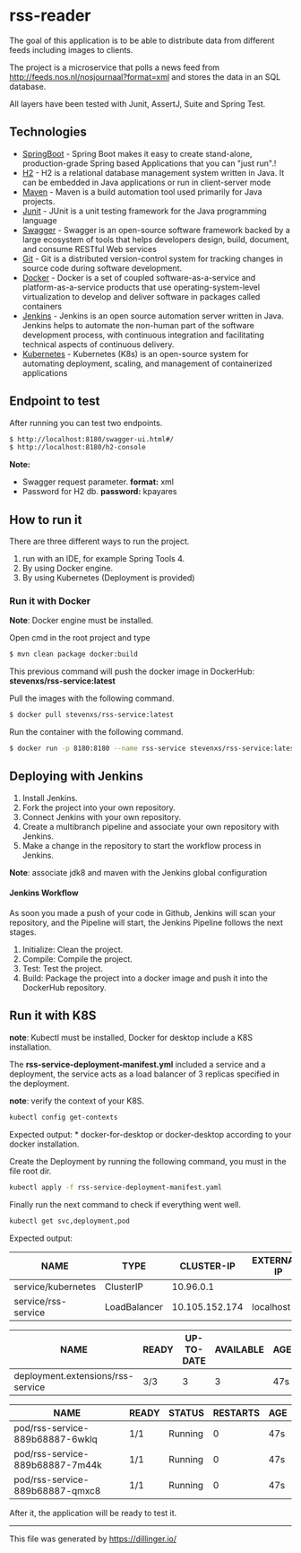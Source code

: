 # rss-reader

The goal of this application is to be able to distribute data from different feeds including images to clients.

The project is a microservice that polls a news feed from http://feeds.nos.nl/nosjournaal?format=xml and stores the data in an SQL database.

All layers have been tested with Junit, AssertJ, Suite and Spring Test.

## Technologies

* [SpringBoot] - Spring Boot makes it easy to create stand-alone, production-grade Spring based Applications that you can "just run".!
* [H2] - H2 is a relational database management system written in Java. It can be embedded in Java applications or run in client-server mode
* [Maven] - Maven is a build automation tool used primarily for Java projects.
* [Junit] - JUnit is a unit testing framework for the Java programming language
* [Swagger] - Swagger is an open-source software framework backed by a large ecosystem of tools that helps developers design, build, document, and consume RESTful Web services
* [Git] - Git is a distributed version-control system for tracking changes in source code during software development.
* [Docker] - Docker is a set of coupled software-as-a-service and platform-as-a-service products that use operating-system-level virtualization to develop and deliver software in packages called containers
* [Jenkins] - Jenkins is an open source automation server written in Java. Jenkins helps to automate the non-human part of the software development process, with continuous integration and facilitating technical aspects of continuous delivery.
* [Kubernetes] - Kubernetes (K8s) is an open-source system for automating deployment, scaling, and management of containerized applications 

## Endpoint to test

After running you can test two endpoints.

```sh
$ http://localhost:8180/swagger-ui.html#/
$ http://localhost:8180/h2-console
```

__Note:__ 
* Swagger request parameter. __format:__ xml 
* Password for H2 db. __password:__ kpayares

## How to run it

There are three different ways to run the project.
 1) run with an IDE, for example Spring Tools 4.
 2) By using Docker engine.
 3) By using Kubernetes (Deployment is provided)

### Run it with Docker

__Note__: Docker engine must be installed.

Open cmd in the root project and type

```sh
$ mvn clean package docker:build
```

This previous command will push the docker image in DockerHub: __stevenxs/rss-service:latest__

Pull the images with the following command.
```sh
$ docker pull stevenxs/rss-service:latest
```
Run the container with the following command.
```sh
$ docker run -p 8180:8180 --name rss-service stevenxs/rss-service:latest
```
## Deploying with Jenkins

1) Install Jenkins.
2) Fork the project into your own repository.
3) Connect Jenkins with your own repository.
4) Create a multibranch pipeline and associate your own repository with Jenkins.
5) Make a change in the repository to start the workflow process in Jenkins.

__Note__: associate jdk8 and maven with the Jenkins global configuration

#### Jenkins Workflow

As soon you made a push of your code in Github, Jenkins will scan your repository, and the Pipeline will start, the Jenkins Pipeline follows the next stages.

1) Initialize: Clean the project.
2) Compile: Compile the project.
3) Test: Test the project.
4) Build: Package the project into a docker image and push it into the DockerHub repository.

## Run it with K8S

__note__: Kubectl must be installed, Docker for desktop include a K8S installation.

The __rss-service-deployment-manifest.yml__ included a service and a deployment, the service acts as a load balancer of 3 replicas specified in the deployment.

__note__: verify the context of your K8S.
```sh
kubectl config get-contexts
```
Expected output: * docker-for-desktop or docker-desktop according to your docker installation.

Create the Deployment by running the following command, you must in the file root dir.
```sh
kubectl apply -f rss-service-deployment-manifest.yaml
```
Finally run the next command to check if everything went well.
```sh
kubectl get svc,deployment,pod
```
Expected output:

| NAME              | TYPE       | CLUSTER-IP   |EXTERNAL-IP| PORT(S) | AGE |
| ------            | ------     | ------       | ------    | ------  | --- |
|service/kubernetes | ClusterIP  | 10.96.0.1    | <none>    | 443/TCP |3m13s|
|service/rss-service|LoadBalancer|10.105.152.174| localhost |8180:30943/TCP|47s|

| NAME                              | READY | UP-TO-DATE| AVAILABLE | AGE |
| --------------------------------- | ----- | --------- | --------- | --- |
| deployment.extensions/rss-service | 3/3   | 3         | 3         | 47s |

| NAME                           |  READY  | STATUS  |  RESTARTS |  AGE |
| ------------------------------ | ------  | ------  | --------- | ---- |
|pod/rss-service-889b68887-6wklq |  1/1    | Running |  0        |  47s |
|pod/rss-service-889b68887-7m44k |  1/1    | Running |  0        |  47s |
|pod/rss-service-889b68887-qmxc8 |  1/1    | Running |  0        |  47s |

After it, the application will be ready to test it.

***
This file was generated by https://dillinger.io/

   [SpringBoot]: <https://spring.io/projects/spring-boot>
   [H2]: <https://www.h2database.com/>
   [Maven]: <https://maven.apache.org/>
   [Junit]: <https://junit.org/junit5/>
   [Swagger]: <https://swagger.io/>
   [Git]: <https://git-scm.com/>
   [Docker]: <https://www.docker.com/>
   [Jenkins]: <https://jenkins.io/>
   [Kubernetes]: <https://kubernetes.io/>
